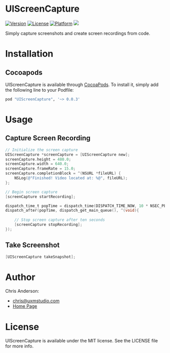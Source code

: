 # UIScreenCapture

[![Version](https://img.shields.io/cocoapods/v/UIScreenCapture.svg?style=flat)](http://cocoapods.org/pods/UIScreenCapture)
[![License](https://img.shields.io/cocoapods/l/UIScreenCapture.svg?style=flat)](http://cocoapods.org/pods/UIScreenCapture)
[![Platform](https://img.shields.io/cocoapods/p/UIScreenCapture.svg?style=flat)](http://cocoapods.org/pods/UIScreenCapture)
![](https://img.shields.io/badge/Supported-iOS8-4BC51D.svg?style=flat-square)

Simply capture screenshots and create screen recordings from code.


# Installation
## Cocoapods
UIScreenCapture is available through [CocoaPods](http://cocoapods.org). To install
it, simply add the following line to your Podfile:

```ruby
pod "UIScreenCapture", '~> 0.0.3'
```

# Usage
## Capture Screen Recording
```objective-c
// Initialize the screen capture
UIScreenCapture *screenCapture = [UIScreenCapture new];
screenCapture.height = 480.0;
screenCapture.width = 640.0;
screenCapture.frameRate = 15.0;
screenCapture.completionBlock = ^(NSURL *fileURL) {
    NSLog(@"Finished! Video located at: %@", fileURL);
};

// Begin screen capture
[screenCapture startRecording];

dispatch_time_t popTime = dispatch_time(DISPATCH_TIME_NOW, 10 * NSEC_PER_SEC);
dispatch_after(popTime, dispatch_get_main_queue(), ^(void){
    
    // Stop screen capture after ten seconds
    [screenCapture stopRecording];
});
```

## Take Screenshot
```objective-c
[UIScreenCapture takeSnapshot];
```

# Author
Chris Anderson:
- chris@uxmstudio.com
- [Home Page](http://uxmstudio.com)

# License

UIScreenCapture is available under the MIT license. See the LICENSE file for more info.